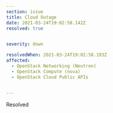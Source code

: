 ```yaml
---
section: issue
title: Cloud Outage
date: 2021-03-24T19:02:58.142Z
resolved: true


severity: down

resolvedWhen: 2021-03-24T19:02:58.193Z
affected:
  - OpenStack Networking (Neutron)
  - OpenStack Compute (nova)
  - OpenStack Cloud Public APIs


---
```

Resolved
